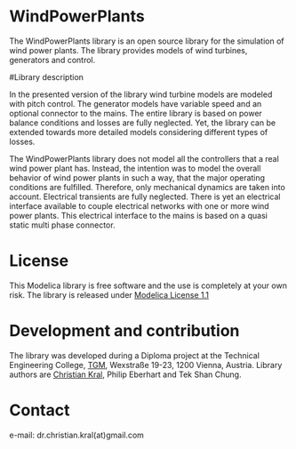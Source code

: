 # WindPowerPlants

The WindPowerPlants library is an open source library for the simulation of wind power plants. The library provides models of wind turbines, generators and control.

#Library description

In the presented version of the library wind turbine models are modeled with
pitch control. The generator models have variable speed and an optional
connector to the mains. The entire library is based on power balance
conditions and losses are fully neglected. Yet, the library
can be extended towards more detailed models considering different types of
losses.

The WindPowerPlants library does not model all the controllers that a real
wind power plant has. Instead, the intention was to model the overall
behavior of wind power plants in such a way, that the major operating
conditions are fulfilled. Therefore, only mechanical dynamics are taken into
account. Electrical transients are fully neglected. There is yet an
electrical interface available to couple electrical networks with one or
more wind power plants. This electrical interface to the mains is based on a
quasi static multi phase connector.

# License

This Modelica library is free software and the use is completely at your own
risk. The library is released under [Modelica License 1.1](https://www.modelica.org/licenses/ModelicaLicense1.1)

# Development and contribution

The library was developed during a Diploma project at the Technical
Engineering College, [TGM](http://www.tgm.ac.at), Wexstraße 19-23, 1200 Vienna, Austria. 
Library authors are [Christian Kral](http://christiankral.net), Philip Eberhart and Tek Shan Chung.

# Contact

e-mail: dr.christian.kral(at)gmail.com
